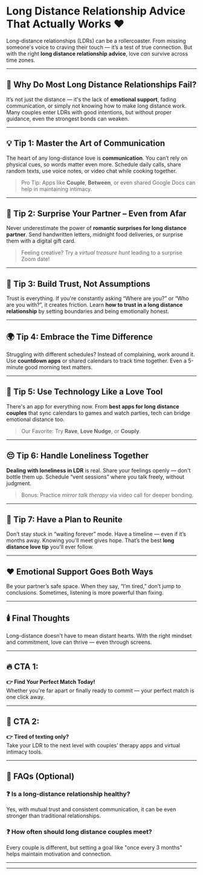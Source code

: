 # Long Distance Relationship Advice That Actually Works ❤️

Long-distance relationships (LDRs) can be a rollercoaster. From missing someone's voice to craving their touch — it’s a test of true connection. But with the right **long distance relationship advice**, love *can* survive across time zones.

---

## 💬 Why Do Most Long Distance Relationships Fail?

It’s not just the distance — it's the lack of **emotional support**, fading communication, or simply not knowing how to make long distance work. Many couples enter LDRs with good intentions, but without proper guidance, even the strongest bonds can weaken.

---

## 💡 Tip 1: Master the Art of Communication

The heart of any long-distance love is **communication**. You can’t rely on physical cues, so words matter even more. Schedule daily calls, share random texts, use voice notes, or video chat while cooking together.

> Pro Tip: Apps like **Couple**, **Between**, or even shared Google Docs can help in maintaining intimacy.

---

## 🎁 Tip 2: Surprise Your Partner – Even from Afar

Never underestimate the power of **romantic surprises for long distance partner**. Send handwritten letters, midnight food deliveries, or surprise them with a digital gift card.

> Feeling creative? Try a *virtual treasure hunt* leading to a surprise Zoom date!

---

## 🧠 Tip 3: Build Trust, Not Assumptions

Trust is everything. If you're constantly asking “Where are you?” or “Who are you with?”, it creates friction. Learn **how to trust in a long distance relationship** by setting boundaries and being emotionally honest.

---

## 🌍 Tip 4: Embrace the Time Difference

Struggling with different schedules? Instead of complaining, work around it. Use **countdown apps** or shared calendars to track time together. Even a 5-minute good morning text matters.

---

## 📲 Tip 5: Use Technology Like a Love Tool

There's an app for everything now. From **best apps for long distance couples** that sync calendars to games and watch parties, tech can bridge emotional distance too.

> Our Favorite: Try **Rave**, **Love Nudge**, or **Couply**.

---

## 😔 Tip 6: Handle Loneliness Together

**Dealing with loneliness in LDR** is real. Share your feelings openly — don't bottle them up. Schedule “vent sessions” where you talk freely, without judgment.

> Bonus: Practice *mirror talk therapy* via video call for deeper bonding.

---

## 🚀 Tip 7: Have a Plan to Reunite

Don’t stay stuck in “waiting forever” mode. Have a timeline — even if it’s months away. Knowing you'll meet gives hope. That’s the best **long distance love tip** you'll ever follow.

---

## ❤️ Emotional Support Goes Both Ways

Be your partner’s safe space. When they say, “I’m tired,” don’t jump to conclusions. Sometimes, listening is more powerful than fixing.

---

## 🕯️ Final Thoughts

Long-distance doesn't have to mean distant hearts. With the right mindset and commitment, love can thrive — even through screens.

---

## 🔥 CTA 1:
**👉 Find Your Perfect Match Today!**  
Whether you're far apart or finally ready to commit — your perfect match is one click away.

---

## 🎯 CTA 2:
**👉 Tired of texting only?**  
Take your LDR to the next level with couples’ therapy apps and virtual intimacy tools.

---

## 📌 FAQs (Optional)

### ❓ Is a long-distance relationship healthy?

Yes, with mutual trust and consistent communication, it can be even stronger than traditional relationships.

### ❓ How often should long distance couples meet?

Every couple is different, but setting a goal like "once every 3 months" helps maintain motivation and connection.

---



---


